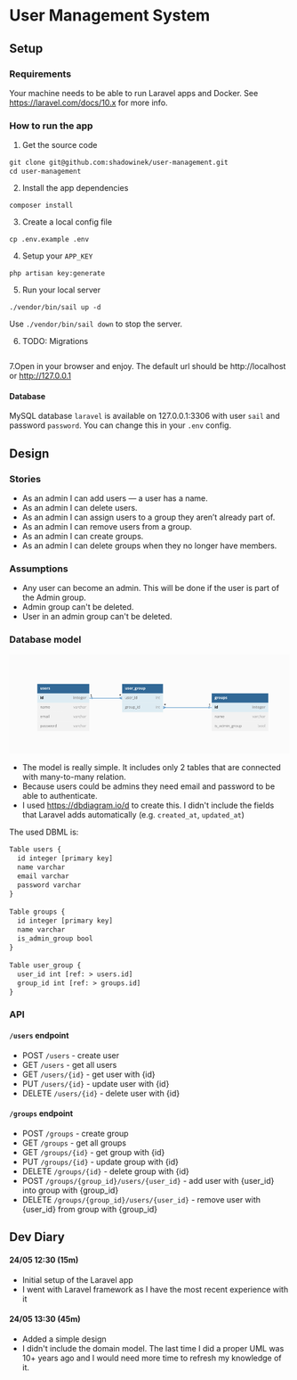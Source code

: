 # User Management System
## Setup
### Requirements
Your machine needs to be able to run Laravel apps and Docker. See https://laravel.com/docs/10.x for more info.

### How to run the app
1. Get the source code
```
git clone git@github.com:shadowinek/user-management.git
cd user-management
```

2. Install the app dependencies
```
composer install
```

3. Create a local config file
```
cp .env.example .env
```

4. Setup your `APP_KEY`
```
php artisan key:generate
```

5. Run your local server
```
./vendor/bin/sail up -d
```

Use `./vendor/bin/sail down` to stop the server.

6. TODO: Migrations
```
```

7.Open in your browser and enjoy. The default url should be http://localhost or http://127.0.0.1

#### Database
MySQL database `laravel` is available on 127.0.0.1:3306 with user `sail` and password `password`. You can change this in your `.env` config.

## Design
### Stories
* As an admin I can add users — a user has a name.
* As an admin I can delete users.
* As an admin I can assign users to a group they aren’t already part of.
* As an admin I can remove users from a group.
* As an admin I can create groups.
* As an admin I can delete groups when they no longer have members.

### Assumptions
* Any user can become an admin. This will be done if the user is part of the Admin group.
* Admin group can't be deleted.
* User in an admin group can't be deleted.

### Database model
![Database Model](database_model.png)

* The model is really simple. It includes only 2 tables that are connected with many-to-many relation.
* Because users could be admins they need email and password to be able to authenticate.
* I used https://dbdiagram.io/d to create this. I didn't include the fields that Laravel adds automatically (e.g. `created_at`, `updated_at`)

The used DBML is:
```
Table users {
  id integer [primary key]
  name varchar
  email varchar
  password varchar
}

Table groups {
  id integer [primary key]
  name varchar
  is_admin_group bool
}

Table user_group {
  user_id int [ref: > users.id]
  group_id int [ref: > groups.id]
}
```

### API
#### `/users` endpoint
* POST `/users` - create user
* GET `/users` - get all users
* GET `/users/{id}` - get user with {id}
* PUT `/users/{id}` - update user with {id}
* DELETE `/users/{id}` - delete user with {id}

#### `/groups` endpoint
* POST `/groups` - create group
* GET `/groups` - get all groups
* GET `/groups/{id}` - get group with {id}
* PUT `/groups/{id}` - update group with {id}
* DELETE `/groups/{id}` - delete group with {id}
* POST `/groups/{group_id}/users/{user_id}` - add user with {user_id} into group with {group_id}
* DELETE `/groups/{group_id}/users/{user_id}` - remove user with {user_id} from group with {group_id}

## Dev Diary
#### 24/05 12:30 (15m)
* Initial setup of the Laravel app
* I went with Laravel framework as I have the most recent experience with it

#### 24/05 13:30 (45m)
* Added a simple design
* I didn't include the domain model. The last time I did a proper UML was 10+ years ago and I would need more time to refresh my knowledge of it.

